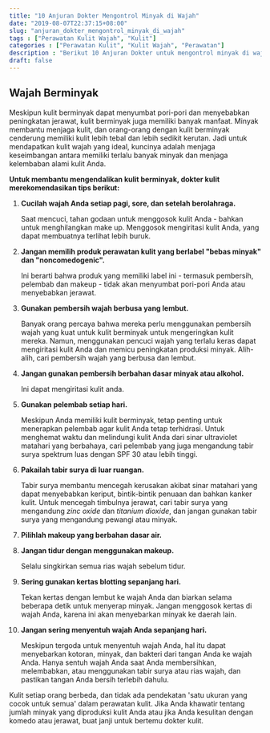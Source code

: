 ```yaml
---
title: "10 Anjuran Dokter Mengontrol Minyak di Wajah"
date: "2019-08-07T22:37:15+08:00"
slug: "anjuran_dokter_mengontrol_minyak_di_wajah"
tags : ["Perawatan Kulit Wajah", "Kulit"]
categories : ["Perawatan Kulit", "Kulit Wajah", "Perawatan"]
description : "Berikut 10 Anjuran Dokter untuk mengontrol minyak di wajah."
draft: false
---
```


## Wajah Berminyak
Meskipun kulit berminyak dapat menyumbat pori-pori dan menyebabkan peningkatan jerawat, kulit berminyak juga memiliki banyak manfaat. Minyak membantu menjaga kulit, dan orang-orang dengan kulit berminyak cenderung memiliki kulit lebih tebal dan lebih sedikit kerutan. Jadi untuk mendapatkan kulit wajah yang ideal, kuncinya adalah menjaga keseimbangan antara memiliki terlalu banyak minyak dan menjaga kelembaban alami kulit Anda.

**Untuk membantu mengendalikan kulit berminyak, dokter kulit merekomendasikan tips berikut:**

1.	**Cucilah wajah Anda setiap pagi, sore, dan setelah berolahraga.**

	Saat mencuci, tahan godaan untuk menggosok kulit Anda - bahkan untuk menghilangkan make up. Menggosok mengiritasi kulit Anda, yang dapat membuatnya terlihat lebih buruk.

2.	**Jangan memilih produk perawatan kulit yang berlabel "bebas minyak" dan "noncomedogenic".**

	Ini berarti bahwa produk yang memiliki label ini - termasuk pembersih, pelembab dan makeup - tidak akan menyumbat pori-pori Anda atau menyebabkan jerawat.

3.	**Gunakan pembersih wajah berbusa yang lembut.**

	Banyak orang percaya bahwa mereka perlu menggunakan pembersih wajah yang kuat untuk kulit berminyak untuk mengeringkan kulit mereka. Namun, menggunakan pencuci wajah yang terlalu keras dapat mengiritasi kulit Anda dan memicu peningkatan produksi minyak. Alih-alih, cari pembersih wajah yang berbusa dan lembut.

4.	**Jangan gunakan pembersih berbahan dasar minyak atau alkohol.**
	
	Ini dapat mengiritasi kulit anda.

5.	**Gunakan pelembab setiap hari.**
	
	Meskipun Anda memiliki kulit berminyak, tetap penting untuk menerapkan pelembab agar kulit Anda tetap terhidrasi. Untuk menghemat waktu dan melindungi kulit Anda dari sinar ultraviolet matahari yang berbahaya, cari pelembab yang juga mengandung tabir surya spektrum luas dengan SPF 30 atau lebih tinggi.

6.	**Pakailah tabir surya di luar ruangan.**

	Tabir surya membantu mencegah kerusakan akibat sinar matahari yang dapat menyebabkan keriput, bintik-bintik penuaan dan bahkan kanker kulit. Untuk mencegah timbulnya jerawat, cari tabir surya yang mengandung *zinc oxide* dan *titanium dioxide*, dan jangan gunakan tabir surya yang mengandung pewangi atau minyak.

7.	**Pilihlah makeup yang berbahan dasar air.**

8.	**Jangan tidur dengan menggunakan makeup.**

	Selalu singkirkan semua rias wajah sebelum tidur.

9.	**Sering gunakan kertas blotting sepanjang hari.**

	Tekan kertas dengan lembut ke wajah Anda dan biarkan selama beberapa detik untuk menyerap minyak. Jangan menggosok kertas di wajah Anda, karena ini akan menyebarkan minyak ke daerah lain.

10.	**Jangan sering menyentuh wajah Anda sepanjang hari.**

	Meskipun tergoda untuk menyentuh wajah Anda, hal itu dapat menyebarkan kotoran, minyak, dan bakteri dari tangan Anda ke wajah Anda. Hanya sentuh wajah Anda saat Anda membersihkan, melembabkan, atau menggunakan tabir surya atau rias wajah, dan pastikan tangan Anda bersih terlebih dahulu.

Kulit setiap orang berbeda, dan tidak ada pendekatan 'satu ukuran yang cocok untuk semua' dalam perawatan kulit. Jika Anda khawatir tentang jumlah minyak yang diproduksi kulit Anda atau jika Anda kesulitan dengan komedo atau jerawat, buat janji untuk bertemu dokter kulit.